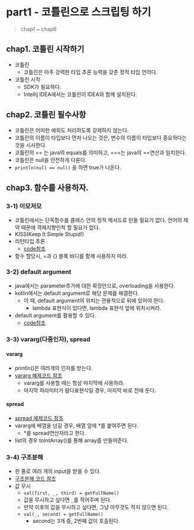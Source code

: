 # part1 - 코틀린으로 스크립팅 하기

> chap1 ~ chap6

## chap1. 코틀린 시작하기

* 코틀린
    * 코틀린은 아주 강력한 타입 추론 능력을 갖춘 정적 타입 언어다.
* 코틀린 시작
    * SDK가 필요하다.
    * Intellij IDEA에서는 코틀린이 IDEA와 함께 설치된다.

## chap2. 코틀린 필수사항

* 코틀린은 어떠한 예외도 처리하도록 강제하지 않는다.
* 코틀린의 이름이 타입보다 먼저 나오는 것은, 변수의 이름이 타입보다 중요하다는 것을 시사한다.
* 코틀린의 == 는 java의 equals를 의미하고, ===는 java의 ==연산과 일치한다.
* 코틀린은 null을 안전하게 다룬다.
* `println(null == null)` 을 하면 true가 나온다.

## chap3. 함수를 사용하자.

### 3-1) 이모저모

* 코틀린에서는 단독함수를 클래스 안의 정적 메서드로 만들 필요가 없다. 언어의 제약 때문에 객체지향인척 할 필요가 없다.
* KISS(Keep It Simple Stupid!)
* 리턴타입 추론
    * [code참조](./codes/Chap123.kt)
* 함수 할당시, =과 {} 블록 바디를 함께 사용하지 마라.

### 3-2) default argument

* java에서는 parameter추가에 대한 확장안으로, overloading을 사용한다.
* kotlin에서는 default argument로 해당 문제를 해결한다.
    * 이 때, default argument의 위치는 관용적으로 뒤에 있어야 한다.
        * lambda 표현식이 있다면, lambda 표현식 앞에 위치시켜라.
* default argument를 활용할 수 있다.
    * [code참조](./codes/Chap123.kt)

### 3-3) vararg(다중인자), spread

#### vararg

* println()은 여러개의 인자를 받는다.
* [vararg 예제코드 참조](./codes/Chap123.kt)
    * vararg를 사용할 때는 항상 마지막에 사용하라.
    * 마지막 파라미터가 람다표현식일 경우, 마지막 바로 전에 둔다.

#### spread

* [spread 예제코드 참조](./codes/Chap123.kt)
* vararg에 배열을 넘길 경우, 배열 앞에 *를 붙여주면 된다.
    * *를 spread연산자라고 한다.
* list의 경우 toIntArray()를 통해 array를 만들어준다.

### 3-4) 구조분해

* 한 줄로 여러 개의 input을 받을 수 있다.
* [구조분해 코드 참조](./codes/Chap123.kt)
* 값 무시
    * `val(first, _, third) = getFullName()`
    * 값을 무시하고 싶다면 `_`를 적어주며 된다.
    * 만약 이후의 값을 무시하고 싶다면, 그냥 아무것도 적지 않으면 된다.
    * `val(_, second) = getFullName()`
        * second는 3개 중, 2번째 값이 호출된다.